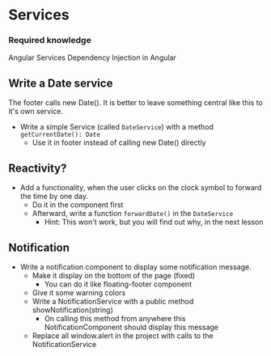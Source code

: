 # Services

### Required knowledge

Angular Services
Dependency Injection in Angular

## Write a Date service

The footer calls new Date(). It is better to leave something central like this to it's own service.

- Write a simple Service (called `DateService`) with a method `getCurrentDate(): Date`
  - Use it in footer instead of calling new Date() directly

## Reactivity?

- Add a functionality, when the user clicks on the clock symbol to forward the time by one day.
  - Do it in the component first
  - Afterward, write a function `forwardDate()` in the `DateService`
    - Hint: This won't work, but you will find out why, in the next lesson

## Notification

- Write a notification component to display some notification message.
  - Make it display on the bottom of the page (fixed)
    - You can do it like floating-footer component
  - Give it some warning colors
  - Write a NotificationService with a public method showNotification(string)
    - On calling this method from anywhere this NotificationComponent should display this message
  - Replace all window.alert in the project with calls to the NotificationService
